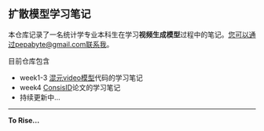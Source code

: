 ## 扩散模型学习笔记

本仓库记录了一名统计学专业本科生在学习**视频生成模型**过程中的笔记。您可以通过pepabyte@gmail.com联系我。

目前仓库包含
- week1-3 [混元video模型](https://github.com/Tencent-Hunyuan/HunyuanVideo-I2V)代码的学习笔记
- week4 [ConsisID](https://arxiv.org/abs/2411.17440)论文的学习笔记
- 持续更新中...

---

__To Rise...__
